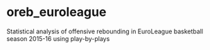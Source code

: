 # oreb_euroleague
Statistical analysis of offensive rebounding in EuroLeague basketball season 2015-16 using play-by-plays
